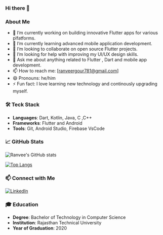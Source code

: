 ### Hi there 👋

###  About Me

- 🔭 I’m currently working on building innovative Flutter apps for various plfatforms.
- 🌱 I’m currently learning advanced mobile application development.
- 👯 I’m looking to collaborate on open source Flutter projects.
- 🤔 I’m looking for help with improving my UI/UX design skills.
- 💬 Ask me about anything related to Flutter , Dart and mobile app development.
- 📫 How to reach me: [ranveergour781@gmail.com]
- 😄 Pronouns: he/him
- ⚡ Fun fact: I love learning new technology and continously upgrading myself.

### 🛠️ Teck Stack
- **Languages**: Dart, Kotlin, Java, C ,C++
- **Frameworks**: Flutter and Android
- **Tools**: Git, Android Studio, Firebase VsCode

### 📈 GitHub Stats
![Ranvee's GitHub stats](https://github-readme-stats.vercel.app/api?username=RanveerSingh1997&show_icons=true&theme=radical)

[![Top Langs](https://github-readme-stats.vercel.app/api/top-langs/?username=RanveerSingh1997&layout=compact&theme=radical)](https://github.com/RanveerSingh1997/github-readme-stats)

### 📫 Connect with Me
[![LinkedIn](https://img.shields.io/badge/-LinkedIn-blue?style=flat-square&logo=LinkedIn&logoColor=white&link=https://www.linkedin.com/in/ranveer-singh-gour/)](https://www.linkedin.com/in/ranveer-singh-gour/)

### 🎓 Education
- **Degree**: Bachelor of Technology in Computer Science
- **Institution**: Rajasthan Technical University
- **Year of Graduation**: 2020


